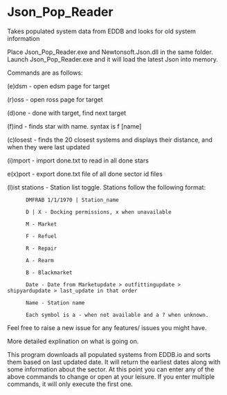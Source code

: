 # Json_Pop_Reader
Takes populated system data from EDDB and looks for old system information

Place Json_Pop_Reader.exe and Newtonsoft.Json.dll in the same folder. Launch Json_Pop_Reader.exe and it will load the latest Json into memory.

Commands are as follows:

  (e)dsm - open edsm page for target

  (r)oss - open ross page for target

  (d)one - done with target, find next target

  (f)ind - finds star with name. syntax is f [name]

  (c)losest - finds the 20 closest systems and displays their distance, and when they were last updated

  (i)mport - import done.txt to read in all done stars

  e(x)port - export done.txt file of all done sector id files
  
  (l)ist stations - Station list toggle. Stations follow the following format:
          
          DMFRAB 1/1/1970 | Station_name
          
          D | X - Docking permissions, x when unavailable

          M - Market

          F - Refuel

          R - Repair

          A - Rearm

          B - Blackmarket

          Date - Date from Marketupdate > outfittingupdate > shipyardupdate > last_update in that order

          Name - Station name
          
          Each symbol is a - when not available and a ? when unknown.

Feel free to raise a new issue for any features/ issues you might have.

More detailed explination on what is going on.

This program downloads all populated systems from EDDB.io and sorts them based on last updated date. It will return the earliest dates along with some information about the sector. At this point you can enter any of the above commands to change or open at your leisure. If you enter multiple commands, it will only execute the first one.
